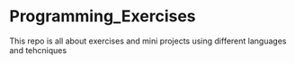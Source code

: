 # Programming_Exercises
This repo is all about exercises and mini projects using different languages and tehcniques

